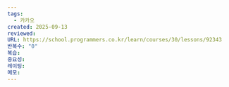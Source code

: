 ```yaml
---
tags:
  - 카카오
created: 2025-09-13
reviewed:
URL: https://school.programmers.co.kr/learn/courses/30/lessons/92343
반복수: "0"
복습:
중요성:
레이팅:
메모:
---
```


